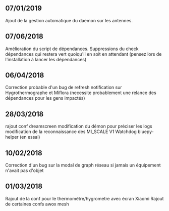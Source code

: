 07/01/2019
----------

Ajout de la gestion automatique du daemon sur les antennes.

07/06/2018
----------

Amélioration du script de dépendances.
Suppressions du check dépendances qui restera vert quoiqu'il en soit en attendant (pensez lors de l'installation à lancer les dépendances)

06/04/2018
----------

Correction probable d'un bug de refresh notification sur Hygrothermographe et Miflora (necessite probablement une relance des dépendances pour les gens impactés)

28/03/2018
----------

rajout conf dreamscreen
modification du démon pour préciser les logs
modification de la reconnaissance des MI_SCALE V1
Watchdog bluepy-helper (en essai)

10/02/2018
----------

Correction d'un bug sur la modal de graph réseau si jamais un équipement n'avait pas d'objet

01/03/2018
----------

Rajout de la conf pour le thermomètre/hygrometre avec écran Xiaomi
Rajout de certaines confs awox mesh